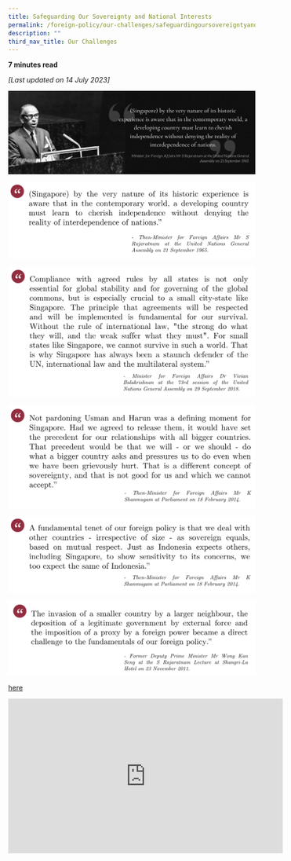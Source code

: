 ```yaml
---
title: Safeguarding Our Sovereignty and National Interests
permalink: /foreign-policy/our-challenges/safeguardingoursovereigntyandnationalinterests/
description: ""
third_nav_title: Our Challenges
---
```

**7 minutes read**

*[Last updated on 14 July 2023]*

![](/images/rajaratnam%20un%20speech%201965a.jpeg)


![](/images/rajaratnam%20speech%20unga%201965.png)

![](/images/vivian%20balakrishnan%20speech%20unga%202018.png)

![](/images/shanmugam%20speech%202014.png)

![](/images/shanmugam%20speech%20feb%202014.png)

![](/images/wong%20kan%20seng%20speech.png)



<a target="_blank" href="“https://www.imda.gov.sg/about-imda/research-and-statistics/digital-society”">here</a>


<iframe width="560" height="315" src="https://www.youtube.com/embed/" title="YouTube video player" frameborder="0" allow="accelerometer; autoplay; clipboard-write; encrypted-media; gyroscope; picture-in-picture" allowfullscreen=""></iframe>